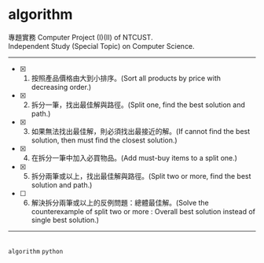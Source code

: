 # algorithm

專題實務 Computer Project (I)(II) of NTCUST.<br>
Independent Study (Special Topic) on Computer Science.<br>

---
- [x] 1. 按照產品價格由大到小排序。(Sort all products by price with decreasing order.)
- [x] 2. 拆分一筆，找出最佳解與路徑。(Split one, find the best solution and path.)
- [x] 3. 如果無法找出最佳解，則必須找出最接近的解。(If cannot find the best solution, then must find the closest solution.)
- [x] 4. 在拆分一筆中加入必買物品。(Add must-buy items to a split one.)
- [x] 5. 拆分兩筆或以上，找出最佳解與路徑。(Split two or more, find the best solution and path.)
- [ ] 6. 解決拆分兩筆或以上的反例問題：總體最佳解。(Solve the counterexample of split two or more : Overall best solution instead of single best solution.)
---

<br> `algorithm` `python`
